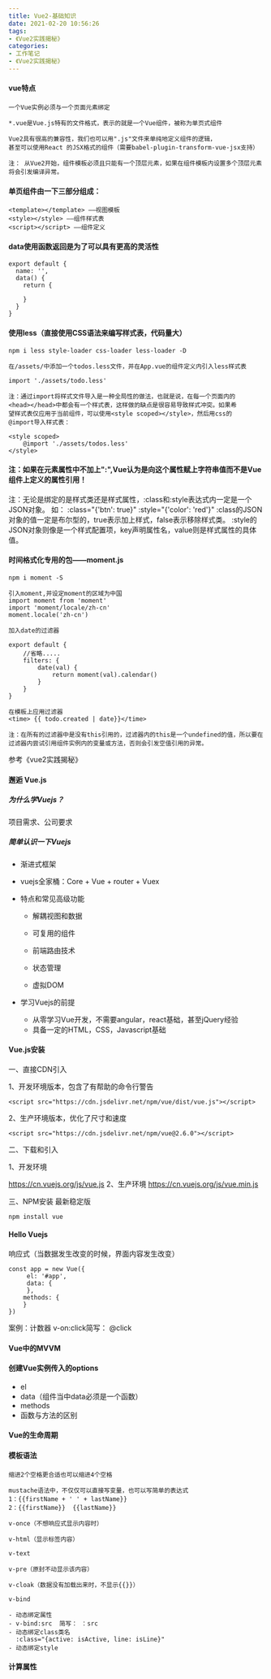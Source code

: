 ```yaml
---
title: Vue2-基础知识
date: 2021-02-20 10:56:26
tags:
- 《Vue2实践揭秘》
categories:
- 工作笔记
- 《Vue2实践揭秘》
---
```


#### vue特点

```
一个Vue实例必须与一个页面元素绑定

*.vue是Vue.js特有的文件格式，表示的就是一个Vue组件，被称为单页式组件

Vue2具有很高的兼容性，我们也可以用".js"文件来单纯地定义组件的逻辑，
甚至可以使用React 的JSX格式的组件（需要babel-plugin-transform-vue-jsx支持）

注： 从Vue2开始，组件模板必须且只能有一个顶层元素，如果在组件模板内设置多个顶层元素将会引发编译异常。
```

#### 单页组件由一下三部分组成：

```
<template></template> ——视图模板
<style></style> ——组件样式表
<script></script> ——组件定义
```

#### data使用函数返回是为了可以具有更高的灵活性

```
export default {
  name: '',
  data() { 
    return {
        
    }
  }
}
```

#### 使用less（直接使用CSS语法来编写样式表，代码量大）

```
npm i less style-loader css-loader less-loader -D

在/assets/中添加一个todos.less文件，并在App.vue的组件定义内引入less样式表

import './assets/todo.less'

注：通过import将样式文件导入是一种全局性的做法，也就是说，在每一个页面内的
<head></head>中都会有一个样式表，这样做的缺点是很容易导致样式冲突。如果希
望样式表仅应用于当前组件，可以使用<style scoped></style>，然后用css的
@import导入样式表：

<style scoped>
    @import './assets/todos.less'
</style>
```

#### 注：如果在元素属性中不加上":",Vue认为是向这个属性赋上字符串值而不是Vue组件上定义的属性引用！

注：无论是绑定的是样式类还是样式属性，:class和:style表达式内一定是一个JSON对象。
如： :class="{'btn': true}"     :style="{'color': 'red'}"
:class的JSON对象的值一定是布尔型的，true表示加上样式，false表示移除样式类。
:style的JSON对象则像是一个样式配置项，key声明属性名，value则是样式属性的具体值。

#### 时间格式化专用的包——moment.js

```
npm i moment -S

引入moment,并设定moment的区域为中国
import moment from 'moment'
import 'moment/locale/zh-cn'
moment.locale('zh-cn')

加入date的过滤器

export default {
    //省略.....
    filters: {
        date(val) {
            return moment(val).calendar()
        }
    }
}

在模板上应用过滤器
<time> {{ todo.created | date}}</time>

注：在所有的过滤器中是没有this引用的，过滤器内的this是一个undefined的值，所以要在过滤器内尝试引用组件实例内的变量或方法，否则会引发空值引用的异常。
```

参考《vue2实践揭秘》

#### 邂逅 Vue.js

##### 为什么学Vuejs？

项目需求、公司要求

##### 简单认识一下Vuejs

- 渐进式框架		

- vuejs全家桶：Core + Vue + router + Vuex			

- 特点和常见高级功能

  - 解耦视图和数据

  - 可复用的组件

  - 前端路由技术

  - 状态管理

  - 虚拟DOM


- 学习Vuejs的前提
  	- 从零学习Vue开发，不需要angular，react基础，甚至jQuery经验
  - 具备一定的HTML，CSS，Javascript基础

#### Vue.js安装

一、直接CDN引入

1、开发环境版本，包含了有帮助的命令行警告

```
<script src="https://cdn.jsdelivr.net/npm/vue/dist/vue.js"></script>
```

2、生产环境版本，优化了尺寸和速度

	<script src="https://cdn.jsdelivr.net/npm/vue@2.6.0"></script>	

二、下载和引入

1、开发环境

https://cn.vuejs.org/js/vue.js
2、生产环境
https://cn.vuejs.org/js/vue.min.js

三、NPM安装
最新稳定版

```
npm install vue
```

#### Hello Vuejs

响应式（当数据发生改变的时候，界面内容发生改变）

```
const app = new Vue({
     el: '#app',
     data: {
     },
    methods: {
    }
})
```

案例：计数器
v-on:click简写： @click

#### Vue中的MVVM

#### 创建Vue实例传入的options

- el
- data（组件当中data必须是一个函数）
- methods
- 函数与方法的区别

#### Vue的生命周期

####  模板语法

```
缩进2个空格更合适也可以缩进4个空格

mustache语法中，不仅仅可以直接写变量，也可以写简单的表达式
1：{{firstName + ' ' + lastName}}
2：{{firstName}}  {{lastName}}

v-once（不想响应式显示内容时）

v-html（显示标签内容）	

v-text

v-pre（原封不动显示该内容）

v-cloak（数据没有加载出来时，不显示{{}}）

v-bind

- 动态绑定属性
- v-bind:src  简写： ：src
- 动态绑定class类名
  :class="{active: isActive, line: isLine}"
- 动态绑定style
```

#### 计算属性